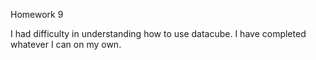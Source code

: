 Homework 9

I had difficulty in understanding how to use datacube. I have completed whatever I can on my own.

